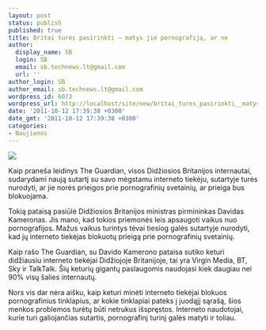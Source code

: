 ```yaml
---
layout: post
status: publish
published: true
title: Britai turės pasirinkti – matys jie pornografiją, ar ne
author:
  display_name: SB
  login: SB
  email: sb.technews.lt@gmail.com
  url: ''
author_login: SB
author_email: sb.technews.lt@gmail.com
wordpress_id: 6073
wordpress_url: http://localhost/site/new/britai_tures_pasirinkti__matys_jie_pornografija_ar_ne/
date: '2011-10-12 17:39:38 +0300'
date_gmt: '2011-10-12 17:39:38 +0300'
categories:
- Naujienos
---
```

<div class="imgright"><img src="http://technews.lt/upload/4156187118_79cf2afb81_o.jpg"  /></div>
<p>Kaip praneša leidinys The Guardian, visos Didžiosios Britanijos internautai, sudarydami naują sutartį su savo mėgstamu interneto tiekėju, sutartyje turės nurodyti, ar jie norės prieigos prie pornografinių svetainių, ar prieiga bus blokuojama.</p>
<p>Tokią pataisą pasiūlė Didžiosios Britanijos ministras pirmininkas Davidas Kameronas. Jis mano, kad tokios priemonės leis apsaugoti vaikus nuo pornografijos. Mažus vaikus turintys tėvai tiesiog galės sutartyje nurodyti, kad jų interneto tiekėjas blokuotų prieigą prie pornografinių svetainių.</p>
<p>Kaip rašo The Guardian, su Davido Kamerono pataisa sutiko keturi didžiausiu interneto tiekėjai Didžiojoje Britanijoje, tai yra Virgin Media, BT, Sky ir TalkTalk. Šių keturių gigantų paslaugomis naudojasi kiek daugiau nei 90% visų šalies internautų.</p>
<p>Nors vis dar nėra aišku, kaip keturi minėti interneto tiekėjai blokuos pornografinius tinklapius, ar kokie tinklapiai pateks į juodąjį sąrašą, šios menkos problemos turėtų būti netrukus išspręstos. Interneto naudotojai, kurie turi galiojančias sutartis, pornografinį turinį galės matyti ir toliau.</p>
